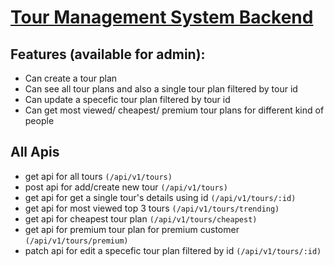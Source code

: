 # [Tour Management System Backend](https://tour-management-system-server.vercel.app)

## Features (available for admin):

- Can create a tour plan
- Can see all tour plans and also a single tour plan filtered by tour id
- Can update a specefic tour plan filtered by tour id
- Can get most viewed/ cheapest/ premium tour plans for different kind of people

## All Apis

- get api for all tours `(/api/v1/tours)`
- post api for add/create new tour `(/api/v1/tours)`
- get api for get a single tour's details using id `(/api/v1/tours/:id)`
- get api for most viewed top 3 tours `(/api/v1/tours/trending)`
- get api for cheapest tour plan `(/api/v1/tours/cheapest)`
- get api for premium tour plan for premium customer `(/api/v1/tours/premium)`
- patch api for edit a specefic tour plan filtered by id `(/api/v1/tours/:id)`
